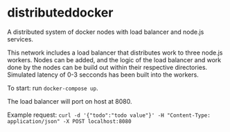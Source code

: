 # distributeddocker
A distributed system of docker nodes with load balancer and node.js services.

This network includes a load balancer that distributes work to three node.js workers. Nodes can be added, and the logic of the load balancer and work done by the nodes can be build out within their respective directories. Simulated latency of 0-3 secconds has been built into the workers.

To start: run `docker-compose up`.

The load balancer will port on host at 8080.

Example request: `curl -d '{"todo":"todo value"}' -H "Content-Type: application/json" -X POST localhost:8080`
